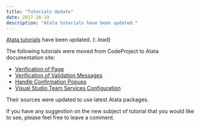 ```yaml
---
title: "Tutorials Update"
date: 2017-10-19
description: "Atata tutorials have been updated."
---
```


[Atata tutorials](/tutorials/) have been updated.
{:.lead}

<!--more-->

The following tutorials were moved from CodeProject to Atata documentation site:

* [Verification of Page](/tutorials/verification-of-page/)
* [Verification of Validation Messages](/tutorials/verification-of-validation-messages/)
* [Handle Confirmation Popups](/tutorials/handle-confirmation-popups/)
* [Visual Studio Team Services Configuration](/tutorials/vs-team-services-configuration/)

Their sources were updated to use latest Atata packages.

If you have any suggestion on the new subject of tutorial that you would like to see, please feel free to leave a comment.